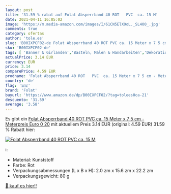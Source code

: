 ```yaml
---
layout: post
title: '31.59 % rabat auf Folat Absperrband 40 ROT   PVC  ca. 15 M'
date: 2021-04-11 16:05:02
image: 'https://m.media-amazon.com/images/I/61CN5ElX9oL._SL400_.jpg'
comments: true
category: ofertas
author: 'tole.es'
slug: 'B00IXPCF02-de Folat Absperrband 40 ROT PVC ca. 15 Meter x 7 5 cm -...'
sku: 'B00IXPCF02-de'
tags: [ 'Banner & Girlanden','Basteln, Malen & Handarbeiten','Dekorationen','Küche, Haushalt & Wohnen','Partyzubehör & Dekoration','folat', ]
actualPrice: 3.14 EUR
currency: EUR
price: 3.14
comparePrice: 4.59 EUR
prodname: 'Folat Absperrband 40 ROT   PVC  ca. 15 Meter x 7 5 cm - Meterpreis Euro 0 20'
country: 'de'
flag: '🇩🇪'
brand: 'Folat'
buyurl: 'https://www.amazon.de/dp/B00IXPCF02/?tag=tolees0ca-21'
descuento: '31.59'
average: '3.58'
---
```


Es gibt ein [Folat Absperrband 40 ROT   PVC  ca. 15 Meter x 7 5 cm - Meterpreis Euro 0 20](https://www.amazon.de/dp/B00IXPCF02/?tag=tolees0ca-21) mit aktuellem Preis 3.14 EUR (original: 4.59 EUR) 31.59 % Rabatt hier:

[![Folat Absperrband 40 ROT   PVC  ca. 15 M](https://m.media-amazon.com/images/I/61CN5ElX9oL._SL400_.jpg)](https://www.amazon.de/dp/B00IXPCF02/?tag=tolees0ca-21)

ℹ️:

- Material: Kunststoff
- Farbe: Rot
- Verpackungsabmessungen (L x B x H): 2.0 zm x 15.6 zm x 22.2 zm
- Verpackungsgewicht: 80 g

[🛒 kauf es hier!!](https://www.amazon.de/dp/B00IXPCF02/?tag=tolees0ca-21)
